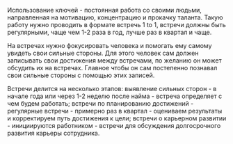 Использование ключей - постоянная работа со своими людьми, направленная на мотивацию, концентрацию и прокачку таланта. Такую работу нужно проводить в формате встречь 1 to 1, встречи должны быть регулярными, чаще чем 1-2 раза в год, лучше раз в квартал и чаще.

На встречах нужно фокусировать человека и помогать ему самому увидеть свои сильные стороны. Для этого человек сам должен записывать свои достижения между встречами, по желанию он может обсудить их на встречах.
Главное чтобы он сам постепенно познавал свои сильные стороны с помощью этих записей.

Встречи делится на несколько этапов:
выявление сильных сторон - в начале года или через 1-2 неделю после найма - встреча определяет с чем будем работать;
встречи по планированию достижений - регулярные встречи - примерно раз в квартал - оцениваем результаты и корректируем путь достижения к цели;
встречи о карьерном развитии - инициируются работником - встречи для обсуждения долгосрочного развития карьеры сотрудника.
